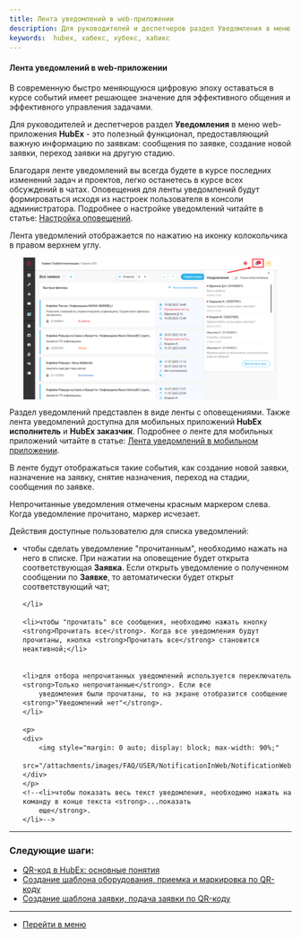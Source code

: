 ```yaml
---
title: Лента уведомлений в web-приложении
description: Для руководителей и деспетчеров раздел Уведомления в меню web-приложения HubEx - это полезный функционал, предоставляющий  важную информацию по заявкам (сообщения по заявке, создание новой заявки, переход заявки на другую стадию).
keywords:  hubex, хабекс, хубекс, хабикс
---
```


#### Лента уведомлений в web-приложении

<html>
<meta charset="utf-8">

</html>
<body>
<p>В современную быстро меняющуюся цифровую эпоху оставаться в курсе событий имеет решающее значение для эффективного общения и эффективного управления задачами. </p>

<p>Для руководителей и деспетчеров раздел <strong>Уведомления</strong> в меню web-приложения <strong>HubEx</strong> - это полезный функционал, предоставляющий  важную информацию по заявкам: сообщения по заявке, создание новой заявки, переход заявки на другую стадию.</p>
<p>Благодаря ленте уведомлений вы всегда будете в курсе последних изменений задач и проектов, легко останетесь в курсе всех обсуждений в чатах. Оповещения для ленты уведомлений будут формироваться исходя из настроек пользователя в консоли администратора. Подробнее о настройке уведомлений читайте в
    статье: <a href="https://wiki.hubex.ru/docs/FAQ/RU/admin/Notifications.html">Настройка оповещений</a>.</p>



<p>Лента уведомлений отображается по нажатию на иконку колокольчика в правом верхнем углу.
</p>
<div>
    <img style="margin: 0 auto; display: block; max-width: 90%;"
         src="/attachments/images/FAQ/USER/NotificationInWeb/NotificationWeb.jpg"/>
</div>

<p>Раздел уведомлений представлен в виде ленты с оповещениями. Также лента уведомлений доступна для мобильных приложений <strong>HubEx исполнитель</strong> и <strong>HubEx заказчик</strong>. Подробнее о ленте для мобильных приложений читайте в статье: <a href="https://wiki.hubex.ru/docs/FAQ/RU/user/NotificationInMob.html">Лента уведомлений в мобильном приложении</a>.</p>

<p>В ленте будут отображаться такие события, как
    создание новой заявки, назначение на заявку, снятие назначения, переход на стадии, сообщения по заявке.</p>
<p>Непрочитанные уведомления отмечены красным маркером слева. Когда уведомление прочитано, маркер исчезает.</p>

<p>Действия доступные пользователю для списка уведомлений:</p>
<ul>
    <li>чтобы сделать уведомление "прочитанным", необходимо нажать на него в списке. При нажатии на оповещение будет
        открыта соответствующая <strong>Заявка</strong>. Если открыть уведомление о полученном сообщении по <strong>Заявке</strong>, то автоматически будет открыт соответствующий чат;

    </li>

    <li>чтобы "прочитать" все сообщения, необходимо нажать кнопку <strong>Прочитать все</strong>. Когда все уведомления будут прочитаны, кнопка <strong>Прочитать все</strong> становится неактивной;</li>
  

    <li>для отбора непрочитанных уведомлений используется переключатель <strong>Только непрочитанные</strong>. Если все
        уведомления были прочитаны, то на экране отобразится сообщение <strong>"Уведомлений нет"</strong>.
    </li>

    <p>
    <div>
        <img style="margin: 0 auto; display: block; max-width: 90%;"
             src="/attachments/images/FAQ/USER/NotificationInWeb/NotificationWeb3.jpg"/>
    </div>
    </p>
    <!--<li>чтобы показать весь текст уведомления, необходимо нажать на команду в конце текста <strong>...показать
        еще</strong>.
    </li>-->
</ul>

</body>


___
### Следующие шаги:
- [QR-код в HubEx: основные понятия](./QRcodeMain.md)
- [Создание шаблона оборудования, приемка и маркировка по QR-коду](./CreatingObjTemplates.md)
- [Создание шаблона заявки, подача заявки по QR-коду](./CreatingTaskTemplates.md)


____
- [Перейти в меню](http://wiki.hubex.ru)
